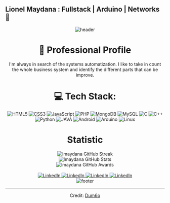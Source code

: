 ## Lionel Maydana : Fullstack | Arduino | Networks 👋

<!-- HEADER -->
<div align="center" width="100">
  <img src="https://capsule-render.vercel.app/api?type=waving&height=300&color=&color=000FF0&text=Lionel%20Maydana&fontColor=FFFFFF"
  alt="header"/>

# 🌊 Professional Profile
<div align ="center" width="100">
  I'm always in search of the systems automatization. I like to take in count the whole business system and identify the different parts that can be improve.
</div>
  
# 💻 Tech Stack:
![HTML5](https://img.shields.io/badge/html5-%23E34F26.svg?style=for-the-badge&logo=html5&logoColor=white) 
![CSS3](https://img.shields.io/badge/css3-%231572B6.svg?style=for-the-badge&logo=css3&logoColor=white) 
![JavaScript](https://img.shields.io/badge/javascript-%23323330.svg?style=for-the-badge&logo=javascript&logoColor=%23F7DF1E)
![PHP](https://img.shields.io/badge/PHP-777BB4?style=for-the-badge&logo=php&logoColor=white)
![MongoDB](https://img.shields.io/badge/MongoDB-%234ea94b.svg?style=for-the-badge&logo=mongodb&logoColor=white)
![MySQL](https://img.shields.io/badge/MySQL-46FF42?style=for-the-badge&logo=mysql&logoColor=white)
![C](https://img.shields.io/badge/-red?style=for-the-badge&logo=c&logoColor=white)
![C++](https://img.shields.io/badge/C%2B%2B-blue?style=for-the-badge&logo=C%2B%2B&logoColor=white)
![Python](https://img.shields.io/badge/Python-yellow?style=for-the-badge&logo=python&logoColor=white)
![JAVA](https://img.shields.io/badge/JAVA-orange?style=for-the-badge&logoColor=white)
![Android](https://img.shields.io/badge/Android-57FF54?style=for-the-badge&logo=android&logoColor=white)
![Arduino](https://img.shields.io/badge/Arduino-00878F?style=for-the-badge&logo=arduino&logoColor=white)
![Linux](https://img.shields.io/badge/Linux-FCC624?style=for-the-badge&logo=linux&logoColor=white)

<!-- STATS -->
<div align="center" width="100">
  <h1>Statistic</h1>
    <img
      src="https://github-readme-streak-stats.herokuapp.com/?user=lmaydana"
      alt="lmaydana GitHub Streak">
  </br>
  <img
    src="https://github-readme-stats.vercel.app/api?username=lmaydana&include_all_commits=true&count_private=true&show_icons=true&line_height=20&title_color=71A5FD&icon_color=71A5FD&text_color=71A5FD&bg_color=ffffff&hide=stars"
    alt="lmaydana GitHub Stats">
  </br>
  <img
    src="https://github-profile-trophy.vercel.app/?username=lmaydana&margin-w=15&margin-h=15&no-bg=true&no-frame=true"
    alt="lmaydana GitHub Awards">
</div>

<div align="center">
  </br>
  <a href="https://www.linkedin.com/in/lionel-gabriel-maydana-gonzalez-14188834a/">
    <img
      src="https://img.shields.io/badge/LinkedIn--_.svg?style=social&logo=linkedin"
      alt="LinkedIn">
  </a>
  <a href="https://www.instagram.com/maydana.lionel/">
    <img
      src="https://img.shields.io/badge/Instagram--_.svg?style=social&logo=instagram"
      alt="LinkedIn">
  </a>
  <a href="https://stackoverflow.com/users/28383465/lionel-gabriel-maydana-gonzlez">
    <img
      src="https://img.shields.io/badge/StackOverflow--_.svg?style=social&logo=stackoverflow"
      alt="LinkedIn">
  </a>
  <a href="https://github.com/lmaydana">
    <img
      src="https://img.shields.io/badge/GitHub--_.svg?style=social&logo=github"
      alt="LinkedIn">
  </a>

  </br>
</div>

<!-- FOOTER -->
<div align="center" width="100">
  <img src="https://capsule-render.vercel.app/api?color=0:1408d0,50:0860d0,100:08c4d0&height=100&section=footer&fontSize=30&type=waving&fontColor=fefefe"
  alt="footer" />
</div>

<!--
USED:
1. Markdown: https://github.github.com/gfm/
2. Icons: https://github.com/devicons/devicon/tree/v2.14.0/icons
3. Header/Footer: https://github.com/kyechan99/capsule-render
4. GitHub streak: https://github-readme-streak-stats.herokuapp.com/demo/
5. GitHub trophy: https://github.com/ryo-ma/github-profile-trophy
6. Badges: https://shields.io
-->

------

Credit: [Dum6o](https://github.com/Dum6o)
